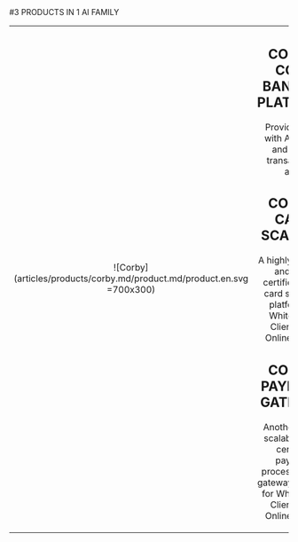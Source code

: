<div class="product-prod" markdown="1">
#3 PRODUCTS IN 1 AI FAMILY

|||
|:--:|:--:|
| ![Corby](articles/products/corby.md/product.md/product.en.svg =700x300) | <h2 class="productheader">CORBY, CORE BANKING PLATFORM</h2><p class="productdescription">Providing you with AI Tellers and a fully transactional app.</p><h2 class="productheader">CORBY, CARD SCANNER</h2><p class="productdescription">A highly scalable and PCI-certified credit card scanning platform for White Label Clients and Online Banks.</p><h2 class="productheader">CORBY, PAYMENT GATEWAY</h2><p class="productdescription">Another highly scalable,  PCI-certified payment processing and gateway platform for White Label Clients and Online Banks. </p> |
</div>